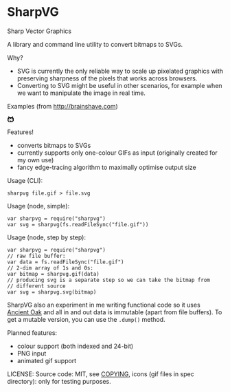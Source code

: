 # SharpVG

Sharp Vector Graphics

A library and command line utility to convert bitmaps to SVGs.

Why?

- SVG is currently the only reliable way to scale up pixelated graphics with preserving sharpness of the pixels that works across browsers.
- Converting to SVG might be useful in other scenarios, for example when we want to manipulate the image in real time.

Examples (from http://brainshave.com)

<img src="data:image/svg+xml;charset=UTF-8,%3Csvg%20width%3D%2216%22%20height%3D%2215%22%20xmlns%3D%22http%3A%2F%2Fwww.w3.org%2F2000%2Fsvg%22%20version%3D%221.1%22%3E%3Cpath%20d%3D%22M3%2C1h1v1h1v1h6v-1h1v-1h1v3h1v1h1v7h-1v1h-1v1h-10v-1h-1v-1h-1v-7h1v-1h1v-2zM4%2C6v1h-1v5h1v1h2v-1h4v1h2v-1h1v-5h-1v-1h-3v1h-2v-1h-2zM4%2C8h1v3h-1v-2zM11%2C8h1v3h-1v-2zM7%2C10h2v1h-2z%22%20fill%3D%22black%22%3E%3C%2Fpath%3E%3C%2Fsvg%3E">

Features!

- converts bitmaps to SVGs
- currently supports only one-colour GIFs as input (originally created for my own use)
- fancy edge-tracing algorithm to maximally optimise output size

Usage (CLI):

    sharpvg file.gif > file.svg

Usage (node, simple):

    var sharpvg = require("sharpvg")
    var svg = sharpvg(fs.readFileSync("file.gif"))

Usage (node, step by step):

    var sharpvg = require("sharpvg")
    // raw file buffer:
    var data = fs.readFileSync("file.gif")
    // 2-dim array of 1s and 0s:
    var bitmap = sharpvg.gif(data)
    // producing svg is a separate step so we can take the bitmap from
    // different source
    var svg = sharpvg.svg(bitmap)

SharpVG also an experiment in me writing functional code so it uses
[Ancient Oak][oak] and all in and out data is immutable (apart from
file buffers). To get a mutable version, you can use the `.dump()`
method.

[oak]: https://github.com/brainshave/ancient-oak

Planned features:

- colour support (both indexed and 24-bit)
- PNG input
- animated gif support

LICENSE: Source code: MIT, see [COPYING](COPYING), icons (gif files in
spec directory): only for testing purposes.